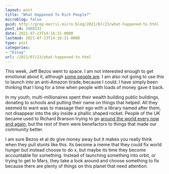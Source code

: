 ```yaml
---
layout: post
title: "What Happened To Rich People?"
microblog: false
guid: http://greg-morris.micro.blog/2021/07/23/what-happened-to.html
post_id: 3988332
date: 2021-07-23T14:16:31-0000
lastmod: 2021-07-23T14:16:31-0000
type: post
categories:
- "Essay"
url: /2021/07/23/what-happened-to.html
---
```

<!--kg-card-begin: html--><div>
<div>
<p>This week, Jeff Bezos went to space. I am not interested enough to get emotional about it, although <a href="https://500ish.com/hold-out-those-great-hopes-b43816657a7c">some people are</a>. I am also not going to use this to launch into an anti-Amazon tirade, because I could. I have simply been thinking that I long for a time when people with loads of money gave it back.</p>
<p>In my youth, multi-millionaires spent their wealth building public buildings, donating to schools and putting their name on things that helped. All they seemed to want was to massage their ego with a library named after them, not disappear into the sky inside a phallic shaped rocket. People of the UK became used to Richard Branson trying to go <a href="https://www.wickersworld.co.uk/the-ballooning-exploits-of-richard-branson/">around the world every now and again</a>, but the rest of them were benefactors to things that made our community better.</p>
<p>I am sure Bezos et al do give money away but it makes you really think when they pull stunts like this. Its become a meme that they could fix world hunger but instead choose to do x, but maybe its time they become accountable for something. Instead of launching something into orbit, or trying to get to Mars, they take a look around and choose something to fix because there are plenty of things on this planet that need attention.</p>
</div>
</div>
<!--kg-card-end: html-->
